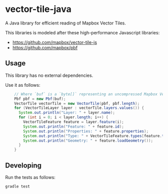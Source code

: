# vector-tile-java

A Java library for efficient reading of Mapbox Vector Tiles.

This libraries is modeled after these high-performance Javascript libraries:

- https://github.com/mapbox/vector-tile-js
- https://github.com/mapbox/pbf

## Usage

This library has no external dependencies.

Use it as follows:

```java
    // Where `buf` is a `byte[]` representing an uncompressed Mapbox Vector Tile
    Pbf pbf = new Pbf(buf);
    VectorTile vectorTile = new VectorTile(pbf, pbf.length);
    for (VectorTileLayer layer : vectorTile.layers.values()) {
      System.out.println("Layer: " + layer.name);
      for (int i = 0; i < layer.length; i++) {
        VectorTileFeature feature = layer.feature(i);
        System.out.println("Feature: " + feature.id);
        System.out.println("Properties: " + feature.properties);
        System.out.println("Type: " + VectorTileFeature.types[feature.type]);
        System.out.println("Geometry: " + feature.loadGeometry());
      }
    }
```

## Developing

Run the tests as follows:

```bash
gradle test
```
